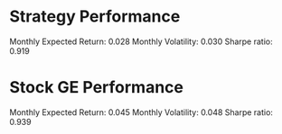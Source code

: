 # Strategy Performance
Monthly Expected Return: 0.028
Monthly Volatility: 0.030
Sharpe ratio: 0.919
# Stock GE Performance
Monthly Expected Return: 0.045
Monthly Volatility: 0.048
Sharpe ratio: 0.939
